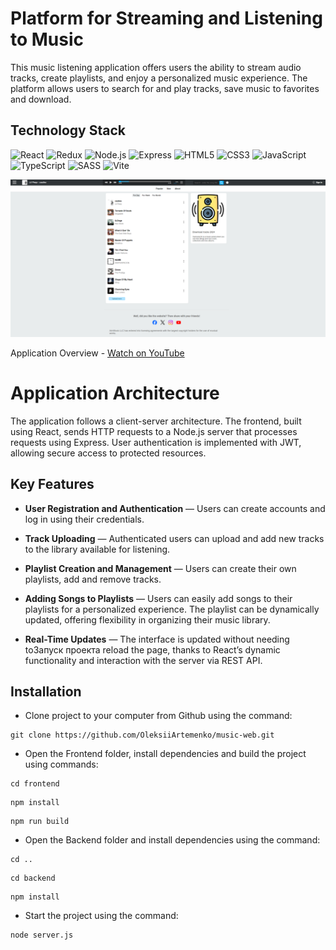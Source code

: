 # Platform for Streaming and Listening to Music

This music listening application offers users the ability to stream audio tracks, 
create playlists, and enjoy a personalized music experience. The platform allows users 
to search for and play tracks, save music to favorites and download.


## Technology Stack
![React](https://img.shields.io/badge/-React-61daf8?logo=react&logoColor=black)
![Redux](https://img.shields.io/badge/-Redux-white?logo=redux&logoColor=764abc)
![Node.js](https://img.shields.io/badge/-Node.js-43853d?style=flat-square&logo=Node.js&logoColor=white)
![Express](https://img.shields.io/badge/-Express-fff?logo=express&logoColor=black)
![HTML5](https://img.shields.io/badge/-HTML5-e34f26?logo=html5&logoColor=white)
![CSS3](https://img.shields.io/badge/-CSS3-1572b6?logo=css3&logoColor=white)
![JavaScript](https://img.shields.io/badge/-JavaScript-f7df1e?logo=javaScript&logoColor=black)
![TypeScript](https://img.shields.io/badge/-TypeScript-2f74c0?logo=typescript&logoColor=white)
![SASS](https://img.shields.io/badge/-SASS-cd6799?logo=sass&logoColor=white)
![Vite](https://img.shields.io/badge/-Vite-a432a8?logo=vite&logoColor=pink)

![](./Preview.png)

Application Overview - [Watch on YouTube](https://youtu.be/cgaqNQ8OKtI)


# Application Architecture

The application follows a client-server architecture. The frontend, built using React, sends HTTP requests to a Node.js server that processes requests using Express. User authentication is implemented with JWT, allowing secure access to protected resources.

## Key Features

- **User Registration and Authentication** — Users can create accounts and log in using their credentials.

- **Track Uploading** — Authenticated users can upload and add new tracks to the library available for listening.

- **Playlist Creation and Management** — Users can create their own playlists, add and remove tracks.

- **Adding Songs to Playlists** — Users can easily add songs to their playlists for a personalized experience. The playlist can be dynamically updated, offering flexibility in organizing their music library.

- **Real-Time Updates** — The interface is updated without needing toЗапуск проекта reload the page, thanks to React’s dynamic functionality and interaction with the server via REST API.


## Installation
* Clone project to your computer from Github using the command:
```
git clone https://github.com/OleksiiArtemenko/music-web.git
```

* Open the Frontend folder, install dependencies and build the project using commands:
```
cd frontend
```
```
npm install
```
```
npm run build
```
* Open the Backend folder and install dependencies using the command:
```
cd ..
```
```
cd backend
```
```
npm install
```
* Start the project using the command:
```
node server.js
```
